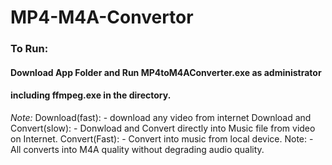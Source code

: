 ﻿# MP4-M4A-Convertor
### To Run: 
#### Download App Folder and Run MP4toM4AConverter.exe as administrator 
#### including ffmpeg.exe in the directory.
*Note:*
Download(fast): - download any video from internet
Download and Convert(slow): - Donwload and Convert directly into Music file from video on Internet.
Convert(Fast): - Convert into music from local device.
Note: - All converts into M4A quality without degrading audio quality.
